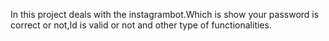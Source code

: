 In this project deals with the instagrambot.Which is show your password is correct or not,Id is valid or not and other type of functionalities.

